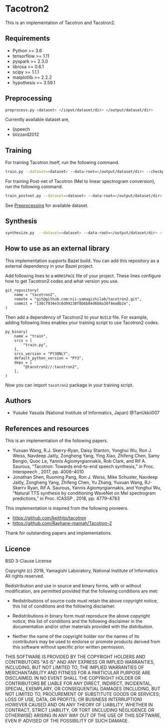 # Tacotron2

This is an implementation of Tacotron and Tacotron2.


## Requirements

- Python >= 3.6
- tensorflow >= 1.11
- pyspark >= 2.3.0
- librosa >= 0.6.1
- scipy >= 1.1.1
- matplotlib >= 2.2.2
- hypothesis >= 3.59.1


## Preprocessing

```bash
preprocess.py <dataset> </input/dataset/dir> </output/dataset/dir>
```

Currently available dataset are,

- ljspeech
- blizzard2012


## Training

For training Tacotron itself, run the following command.

```bash
train.py --dataset=<dataset> --data-root=</output/dataset/dir> --checkpoint-dir=</path/to/model/dir> --hparams=<parmas>
```

For training Post-net of Tacotron (Mel to linear spectrogram conversion), run the following command.

```bash
train_postnet.py --dataset=<dataset> --data-root=</output/dataset/dir> --checkpoint-dir=</path/to/postnet/model/dir> --hparams=<parmas>
```

See [Preprocessing](#Preprocessing) for available dataset.



## Synthesis

```bash
synthesize.py  --dataset=<dataset> --data-root=</output/dataset/dir> --checkpoint-dir=</path/to/model/dir> --postnet-checkpoint-dir=</path/to/postnet/model/dir> --hparams=<parmas>

```



## How to use as an external library

This implementation supports Bazel build. You can add this repository as a external dependency in your Bazel project.

Add following lines to a `WORKSPACE` file of your project.
These lines configure how to get Tacotron2 codes and what version you use.

```
git_repository(
    name = "tacotron2",
    remote = "git@github.com:nii-yamagishilab/tacotron2.git",
    commit = "138c7934e3c6d99238f8b6b84d6b0a30f4ea8b2e",
)
```

Then add a dependency of Tacotron2 to your `BUILD` file.
For example, adding following lines enables your training script to use Tacotron2 codes.

```
py_binary(
    name = "train",
    srcs = [
        "train.py",
    ],
    srcs_version = "PY3ONLY",
    default_python_version = "PY3",
    deps = [
        "@tacotron2//:tacotron2",
    ],
)
```

Now you can import `tacotron2` package in your training script.


## Authors

- Yusuke Yasuda (National Institute of Informatics, Japan) @TanUkkii007


## References and resources

This is an implementation of the following papers.

- Yuxuan  Wang,  R.J.  Skerry-Ryan,  Daisy  Stanton,  Yonghui
Wu,  Ron  J.  Weiss,  Navdeep  Jaitly,  Zongheng  Yang,  Ying
Xiao,   Zhifeng   Chen,   Samy   Bengio,   Quoc   Le,   Yannis
Agiomyrgiannakis, Rob Clark, and Rif A. Saurous, “Tacotron:
Towards end-to-end speech synthesis,”   in
Proc. Interspeech
,
2017, pp. 4006–4010
- Jonathan Shen, Ruoming Pang, Ron J. Weiss, Mike Schuster,
Navdeep  Jaitly,  Zongheng  Yang,  Zhifeng  Chen,  Yu  Zhang,
Yuxuan  Wang,   RJ-Skerrv  Ryan,   Rif  A.  Saurous,   Yannis
Agiomyrgiannakis, and Yonghui Wu,  “Natural TTS synthesis
by conditioning WaveNet on Mel spectrogram predictions,” in
Proc. ICASSP
, 2018, pp. 4779–4783

This implementation is inspired from the following pioneers.
- https://github.com/keithito/tacotron
- https://github.com/Rayhane-mamah/Tacotron-2

Thank for outstanding papers and implementations.

## Licence

BSD 3-Clause License

Copyright (c) 2018, Yamagishi Laboratory, National Institute of Informatics
All rights reserved.

Redistribution and use in source and binary forms, with or without
modification, are permitted provided that the following conditions are met:

* Redistributions of source code must retain the above copyright notice, this
  list of conditions and the following disclaimer.

* Redistributions in binary form must reproduce the above copyright notice,
  this list of conditions and the following disclaimer in the documentation
  and/or other materials provided with the distribution.

* Neither the name of the copyright holder nor the names of its
  contributors may be used to endorse or promote products derived from
  this software without specific prior written permission.

THIS SOFTWARE IS PROVIDED BY THE COPYRIGHT HOLDERS AND CONTRIBUTORS "AS IS"
AND ANY EXPRESS OR IMPLIED WARRANTIES, INCLUDING, BUT NOT LIMITED TO, THE
IMPLIED WARRANTIES OF MERCHANTABILITY AND FITNESS FOR A PARTICULAR PURPOSE ARE
DISCLAIMED. IN NO EVENT SHALL THE COPYRIGHT HOLDER OR CONTRIBUTORS BE LIABLE
FOR ANY DIRECT, INDIRECT, INCIDENTAL, SPECIAL, EXEMPLARY, OR CONSEQUENTIAL
DAMAGES (INCLUDING, BUT NOT LIMITED TO, PROCUREMENT OF SUBSTITUTE GOODS OR
SERVICES; LOSS OF USE, DATA, OR PROFITS; OR BUSINESS INTERRUPTION) HOWEVER
CAUSED AND ON ANY THEORY OF LIABILITY, WHETHER IN CONTRACT, STRICT LIABILITY,
OR TORT (INCLUDING NEGLIGENCE OR OTHERWISE) ARISING IN ANY WAY OUT OF THE USE
OF THIS SOFTWARE, EVEN IF ADVISED OF THE POSSIBILITY OF SUCH DAMAGE.
